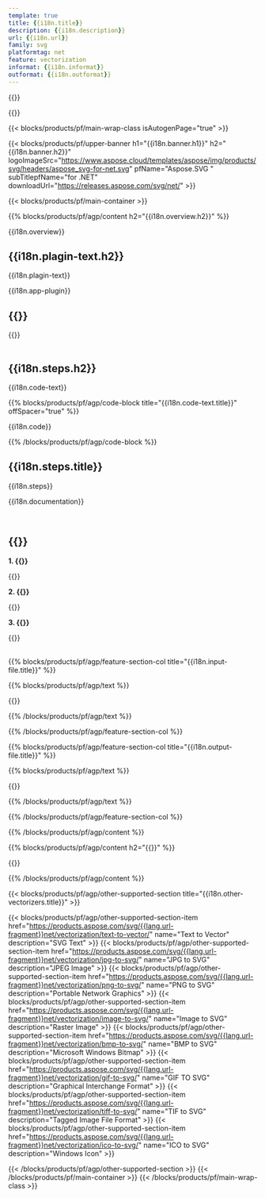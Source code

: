 ```yaml
---
template: true
title: {{i18n.title}}
description: {{i18n.description}}
url: {{i18n.url}}
family: svg
platformtag: net
feature: vectorization
informat: {{i18n.informat}}
outformat: {{i18n.outformat}}
---
```


{{<meta path="/{{lang}}/meta/vectorization/default.md" section="{{env.howto}}">}}

{{<meta path="/{{lang}}/meta/vectorization/default.md" section="faq">}}

{{< blocks/products/pf/main-wrap-class isAutogenPage="true" >}}

{{< blocks/products/pf/upper-banner h1="{{i18n.banner.h1}}" h2="{{i18n.banner.h2}}" logoImageSrc="https://www.aspose.cloud/templates/aspose/img/products/svg/headers/aspose_svg-for-net.svg" pfName="Aspose.SVG " subTitlepfName="for .NET" downloadUrl="https://releases.aspose.com/svg/net/" >}}

{{< blocks/products/pf/main-container >}}

{{% blocks/products/pf/agp/content h2="{{i18n.overview.h2}}" %}}

{{i18n.overview}}
<br>

<h2>{{i18n.plagin-text.h2}}</h2>

{{i18n.plagin-text}}<br>

{{i18n.app-plugin}}<br>

<h2>{{<import path="/{{lang}}/partials/_content.md" section="vectorization-use.h2">}}</h2>

{{<import path="/{{lang}}/partials/_content.md" section="vectorization-use">}}
<br><br>

<h2>{{i18n.steps.h2}}</h2>

{{i18n.code-text}}<br>

{{% blocks/products/pf/agp/code-block title="{{i18n.code-text.title}}" offSpacer="true" %}}

{{i18n.code}}<br>

{{% /blocks/products/pf/agp/code-block %}}

<h2>{{i18n.steps.title}}</h2>

{{i18n.steps}}
<br>

{{i18n.documentation}}

<br>

<h2>{{<import path="/{{lang}}/partials/_faq.md" section="faq-vectorizer.h2">}}</h2>

<b>1. {{<import path="/{{lang}}/partials/_faq.md" section="faq-vectorizer.Q1">}}</b>

{{<import path="/{{lang}}/partials/_faq.md" section="faq-vectorizer.A1">}}

<b>2. {{<import path="/{{lang}}/partials/_faq.md" section="faq-vectorizer.Q2">}}</b>

{{<import path="/{{lang}}/partials/_faq.md" section="faq-vectorizer.A2">}}

<b>3. {{<import path="/{{lang}}/partials/_faq.md" section="faq-vectorizer.Q3">}}</b>

{{<import path="/{{lang}}/partials/_faq.md" section="faq-vectorizer.A3">}}
<br><br>

{{% blocks/products/pf/agp/feature-section-col title="{{i18n.input-file.title}}" %}}

{{% blocks/products/pf/agp/text %}}

{{<import path="/{{lang}}/partials/_fileformats.md" section="{{i18n.informat}}">}}

{{% /blocks/products/pf/agp/text %}}

{{% /blocks/products/pf/agp/feature-section-col %}}

{{% blocks/products/pf/agp/feature-section-col title="{{i18n.output-file.title}}" %}}

{{% blocks/products/pf/agp/text %}}

{{<import path="/{{lang}}/partials/_fileformats.md" section="{{i18n.outformat}}">}}

{{% /blocks/products/pf/agp/text %}}

{{% /blocks/products/pf/agp/feature-section-col %}}

{{% /blocks/products/pf/agp/content %}}

{{% blocks/products/pf/agp/content h2="{{<import path="/{{lang}}/partials/_install.md" section="net.h2">}}" %}}

{{<import path="/{{lang}}/partials/_install.md" section="{{i18n.platformtag}}">}}

{{% /blocks/products/pf/agp/content %}}

{{< blocks/products/pf/agp/other-supported-section title="{{i18n.other-vectorizers.title}}" >}}

{{< blocks/products/pf/agp/other-supported-section-item href="https://products.aspose.com/svg/{{lang.url-fragment}}net/vectorization/text-to-vector/" name="Text to Vector" description="SVG Text" >}}
{{< blocks/products/pf/agp/other-supported-section-item href="https://products.aspose.com/svg/{{lang.url-fragment}}net/vectorization/jpg-to-svg/" name="JPG to SVG" description="JPEG Image" >}}
{{< blocks/products/pf/agp/other-supported-section-item href="https://products.aspose.com/svg/{{lang.url-fragment}}net/vectorization/png-to-svg/" name="PNG to SVG" description="Portable Network Graphics" >}}
{{< blocks/products/pf/agp/other-supported-section-item href="https://products.aspose.com/svg/{{lang.url-fragment}}net/vectorization/image-to-svg/" name="Image to SVG" description="Raster Image" >}}
{{< blocks/products/pf/agp/other-supported-section-item href="https://products.aspose.com/svg/{{lang.url-fragment}}net/vectorization/bmp-to-svg/" name="BMP to SVG" description="Microsoft Windows Bitmap" >}}
{{< blocks/products/pf/agp/other-supported-section-item href="https://products.aspose.com/svg/{{lang.url-fragment}}net/vectorization/gif-to-svg/" name="GIF TO SVG" description="Graphical Interchange Format" >}}
{{< blocks/products/pf/agp/other-supported-section-item href="https://products.aspose.com/svg/{{lang.url-fragment}}net/vectorization/tiff-to-svg/" name="TIF to SVG" description="Tagged Image File Format" >}}
{{< blocks/products/pf/agp/other-supported-section-item href="https://products.aspose.com/svg/{{lang.url-fragment}}net/vectorization/ico-to-svg/" name="ICO to SVG" description="Windows Icon" >}}

{{< /blocks/products/pf/agp/other-supported-section >}}
{{< /blocks/products/pf/main-container >}}
{{< /blocks/products/pf/main-wrap-class >}}